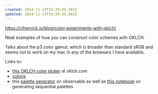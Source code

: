 ```yaml
---
created: 2024-11-13T15:29:35.392Z
updated: 2024-11-13T15:29:35.392Z
---
```

https://clhenrick.io/blog/color-experiments-with-oklch/

Neat examples of how you can construct color schemes with OKLCH.

Talks about the p3 color gamut, which is broader than standard sRGB and seems not to work on my mac in any of the browsers I have available.

Links to:
- [this OKLCH color picker](https://oklch.com/#65.43,0.2981,0,100) at oklch.com
- [colorjs](https://colorjs.io/)
- this [palette generator](https://observablehq.com/@clhenrick/exploring-oklch-color) on observable as well as [this notebook](https://observablehq.com/@clhenrick/sequential-color-palette-genration-using-oklch) on generating sequential palettes